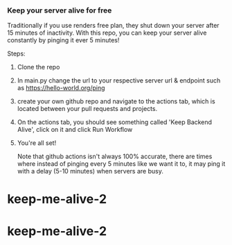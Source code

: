 ### Keep your server alive for free

Traditionally if you use renders free plan, they shut down your server after 15 minutes of inactivity. With this repo, you can keep your server alive constantly by pinging it ever 5 minutes!



Steps:
1. Clone the repo
2. In main.py change the url to your respective server url & endpoint such as https://hello-world.org/ping
3. create your own github repo and navigate to the actions tab, which is located between your pull requests and projects.
4. On the actions tab, you should see something called 'Keep Backend Alive', click on it and click Run Workflow
5. You're all set!

   Note that github actions isn't always 100% accurate, there are times where instead of pinging every 5 minutes like we want it to, it may ping it with a delay (5-10 minutes) when servers are busy.
   
# keep-me-alive-2
# keep-me-alive-2
